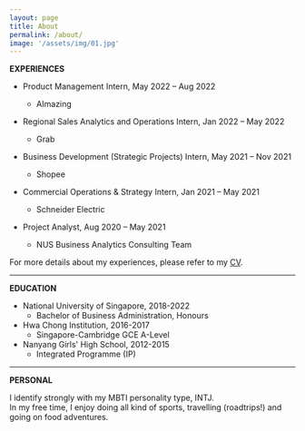 ```yaml
---
layout: page
title: About
permalink: /about/
image: '/assets/img/01.jpg'
---
```


**EXPERIENCES**
* Product Management Intern, May 2022 – Aug 2022
  - AImazing

* Regional Sales Analytics and Operations Intern, Jan 2022 – May 2022
  - Grab

* Business Development (Strategic Projects) Intern, May 2021 – Nov 2021
  - Shopee

* Commercial Operations & Strategy Intern, Jan 2021 – May 2021
  - Schneider Electric

* Project Analyst, Aug 2020 – May 2021
  - NUS Business Analytics Consulting Team


For more details about my experiences, please refer to my [CV](https://drive.google.com/file/d/1HB-hNw3Xf9Ugpxug3oVlOOQuWqJ7n8HQ/view?usp=sharing).

***

**EDUCATION**
* National University of Singapore, 2018-2022
  - Bachelor of Business Administration, Honours
* Hwa Chong Institution, 2016-2017
  - Singapore-Cambridge GCE A-Level
* Nanyang Girls' High School, 2012-2015
  - Integrated Programme (IP)

***

**PERSONAL**

I identify strongly with my MBTI personality type, INTJ. 
<br/>
In my free time, I enjoy doing all kind of sports, travelling (roadtrips!) and going on food adventures.  
